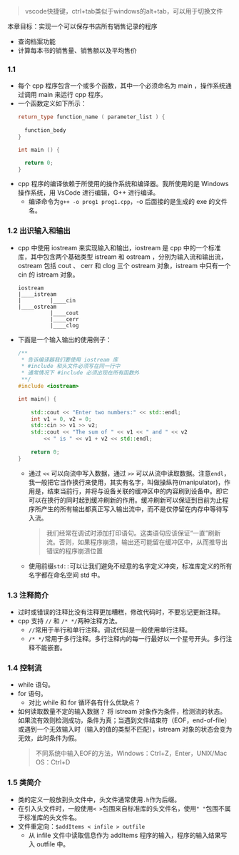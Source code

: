 >vscode快捷键，ctrl+tab类似于windows的alt+tab，可以用于切换文件

本章目标：实现一个可以保存书店所有销售记录的程序
- 查询档案功能
- 计算每本书的销售量、销售额以及平均售价

### 1.1
- 每个 cpp 程序包含一个或多个函数，其中一个必须命名为 main ，操作系统通过调用 main 来运行 cpp 程序。
- 一个函数定义如下所示：
  ```cpp
  return_type function_name ( parameter_list ) {
    
    function_body
  }

  int main () {

    return 0;
  }
  ```
- cpp 程序的编译依赖于所使用的操作系统和编译器。我所使用的是 Windows 操作系统，用 VsCode 进行编辑，G++ 进行编译。
  - 编译命令为`g++ -o prog1 prog1.cpp`，-o 后面接的是生成的 exe 的文件名。

### 1.2 出识输入和输出
- cpp 中使用 iostream 来实现输入和输出，iostream 是 cpp 中的一个标准库，其中包含两个基础类型 istream 和 ostream ，分别为输入流和输出流，ostream 包括 cout 、 cerr 和 clog 三个 ostream 对象，istream 中只有一个 cin 的 istream 对象。
  ```
  iostream
  |____istream
  |         |____cin
  |____ostream
            |____cout
            |____cerr
            |____clog
  ```
- 下面是一个输入输出的使用例子：
  ```cpp
  /**
   * 告诉编译器我们要使用 iostream 库
   * #include 和头文件必须写在同一行中
   * 通常情况下 #include 必须出现在所有函数外
   **/
  #include <iostream> 

  int main() {
    
      std::cout << "Enter two numbers:" << std::endl;
      int v1 = 0, v2 = 0;
      std::cin >> v1 >> v2;
      std::cout << "The sum of " << v1 << " and " << v2
          << " is " << v1 + v2 << std::endl;
    
      return 0;
  }
  ```
  - 通过 `<<` 可以向流中写入数据，通过 `>>` 可以从流中读取数据。注意`endl`，我一般把它当作换行来使用，其实有名字，叫做操纵符(manipulator)，作用是，结束当前行，并将与设备关联的缓冲区中的内容刷到设备中。即它可以在换行的同时起到缓冲刷新的作用。缓冲刷新可以保证到目前为止程序所产生的所有输出都真正写入输出流中，而不是仅停留在内存中等待写入流。
    >我们经常在调试时添加打印语句。这类语句应该保证“一直”刷新流。否则，如果程序崩溃，输出还可能留在缓冲区中，从而推导出错误的程序崩溃位置
  - 使用前缀`std::`可以让我们避免不经意的名字定义冲突，标准库定义的所有名字都在命名空间 std 中。

### 1.3 注释简介
- 过时或错误的注释比没有注释更加糟糕，修改代码时，不要忘记更新注释。
- cpp 支持 `//` 和 `/* */`两种注释方法。
  - `//`常用于半行和单行注释。调试代码是一般使用单行注释。
  - `/* */`常用于多行注释。多行注释内的每一行最好以一个星号开头。多行注释不能嵌套。

### 1.4 控制流
- while 语句。
- for 语句。
  - 对比 while 和 for 循环各有什么优缺点？
- 如何读取数量不定的输入数据？
  将 istream 对象作为条件，检测流的状态。如果流有效则检测成功，条件为真；当遇到文件结束符（EOF，end-of-file）或遇到一个无效输入时（输入的值的类型不匹配），istream 对象的状态会变为无效，此时条件为假。
  >不同系统中输入EOF的方法，Windows：Ctrl+Z，Enter，UNIX/Mac OS：Ctrl+D

### 1.5 类简介
- 类的定义一般放到头文件中，头文件通常使用`.h`作为后缀。
- 在引入头文件时，一般使用`< >`包围来自标准库的头文件名，使用`" "`包围不属于标准库的头文件名。
- 文件重定向：`$addItems < infile > outfile`
  - 从 infile 文件中读取信息作为 addItems 程序的输入，程序的输入结果写入 outfile 中。